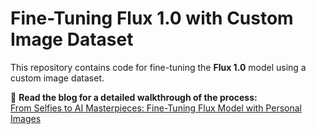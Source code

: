# Fine-Tuning Flux 1.0 with Custom Image Dataset

This repository contains code for fine-tuning the **Flux 1.0** model using a custom image dataset.

📖 **Read the blog for a detailed walkthrough of the process:**  
[From Selfies to AI Masterpieces: Fine-Tuning Flux Model with Personal Images](https://bekushal.medium.com/from-selfies-to-ai-masterpieces-fine-tuning-flux-model-with-personal-images-12b50ea59251)


